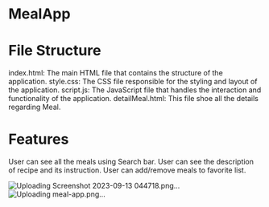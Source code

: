 # MealApp

# File Structure
index.html: The main HTML file that contains the structure of the application.
style.css: The CSS file responsible for the styling and layout of the application.
script.js: The JavaScript file that handles the interaction and functionality of the application.
detailMeal.html: This file shoe all the details regarding Meal.

# Features
User can see all the meals using Search bar.
User can see the description of recipe and its instruction.
User can add/remove meals to favorite list.

![Uploading Screenshot 2023-09-13 044718.png…]()
![Uploading meal-app.png…]()
